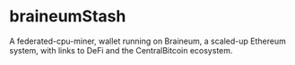 # braineumStash
A federated-cpu-miner, wallet running on Braineum, a scaled-up Ethereum system, with links to DeFi and the CentralBitcoin ecosystem.
